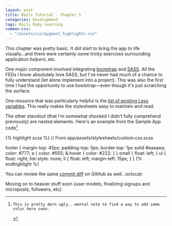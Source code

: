 ```yaml
---
layout: post
title: Rails Tutorial - Chapter 5
categories: Development
tags: Rails Ruby Learning
common-css:
  - "/assets/css/pygment_highlights.css"
---
```

This chapter was pretty basic. It did start to bring the app to life visually...and there were certainly some tricky exercises surrounding application _helpers_, etc. 

One major component involved integrating [bootstrap](http://getbootstrap.com/) and [SASS](http://sass-lang.com/). All the FEDs I know absolutely love SASS, but I've never had much of a chance to fully understand (let alone implement into a project). This was also the first time I had the opportunity to use bootstrap&mdash;even though it's just scratching the surface.

One resource that was particularly helpful is the [list of existing Less variables](http://getbootstrap.com/customize/#less-variables). This really makes the stylesheets easy to maintain and read.

The other standout (that I'm somewhat shocked I didn't fully comprehend previously) are nested elements. Here's an example from the Sample App code[^1].

{% highlight scss %}
// From app/assets/stylesheets/custom.css.scss

footer {
  margin-top: 45px;
  padding-top: 5px;
  border-top: 1px solid #eaeaea;
  color: #777;
  a {
    color: #555;
    &:hover {
     color: #222;
    }
  }
  small {
   float: left;
  }
  ul {
    float: right;
    list-style: none;
    li {
      float: left;
      margin-left: 15px;
    }
  }
{% endhighlight %}

You can review the same [commit diff](https://github.com/emerywebster/rails_sample-app/commit/032a1aa24c7dbead3f60d7de8fa50e0d92ba81f0#diff-b2bb630942ce6e7ab7704565fd365420R71) on GitHub as well. :octocat:

Moving on to heavier stuff soon (user models, finalizing signups and microposts, followers, etc).

[^1]:    This is pretty dern ugly...mental note to find a way to add some color here soon.